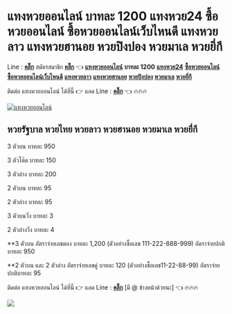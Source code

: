 # แทงหวยออนไลน์ บาทละ 1200 แทงหวย24 ซื้อหวยออนไลน์ ซื้อหวยออนไลน์เว็บไหนดี แทงหวยลาว แทงหวยฮานอย หวยปิงปอง หวยมาเล หวยยี่กี

Line : **[คลิ๊ก](https://lin.ee/cql1qpi)** 
สมัครสมาชิก **[คลิ๊ก](https://bit.ly/lotto-thai24)** 👈 
**[แทงหวยออนไลน์](https://bit.ly/w99-uol)** **บาทละ 1200** **[แทงหวย24](https://bit.ly/w99-uol)** **[ซื้อหวยออนไลน์](https://bit.ly/w99-uol)** **[ซื้อหวยออนไลน์เว็บไหนดี](https://bit.ly/w99-uol)** **[แทงหวยลาว](https://bit.ly/w99-uol)** **[แทงหวยฮานอย](https://bit.ly/w99-uol)** **[หวยปิงปอง](https://bit.ly/w99-uol)** **[หวยมาเล](https://bit.ly/w99-uol)** **[หวยยี่กี](https://bit.ly/w99-uol)**


ติดต่อ แทงหวยออนไลน์ ได้ที่นี้ 👉 แอด Line : **[คลิ๊ก](https://lin.ee/cql1qpi)** 👈 🔥🔥🔥

[![แทงหวยออนไลน์](https://github.com/user-attachments/assets/45651fe8-8ba6-4edd-a167-8a25c642f6f1)](https://bit.ly/w99-uol)

## **หวยรัฐบาล หวยไทย หวยลาว หวยฮานอย หวยมาเล หวยยี่กี**

3 ตัวบน บาทละ 950

3 ตัวโต๊ด บาทละ 150

3 ตัวล่าง บาทละ 200

2 ตัวบน บาทละ 95

2 ตัวล่าง บาทละ 95

3 ตัวบนวิ่ง บาทละ 3

2 ตัวล่างวิ่ง บาทละ 4

**3 ตัวบน อัตราจ่ายเลขตอง บาทละ 1,200 (ตัวอย่างซื้อเลข 111-222-888-999) อัตราจ่ายปกติบาทละ 950

**2 ตัวบน และ 2 ตัวล่าง อัตราจ่ายเลขคู่ บาทละ 120 (ตัวอย่างซื้อเลข11-22-88-99) อัตราจ่ายปกติบาทละ 95

ติดต่อ แทงหวยออนไลน์ ได้ที่นี้ 👉 แอด Line : **[คลิ๊ก](https://lin.ee/cql1qpi)** [มี @ ข้างหน้าด้วยนะ] 👈 🔥🔥🔥

![](https://komarev.com/ghpvc/?username=lotto24thai&style=flat-square&color=blue)
